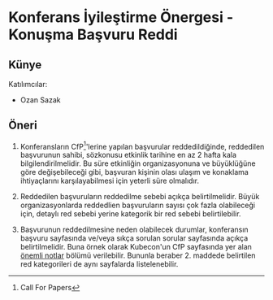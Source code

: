 # Konferans İyileştirme Önergesi - Konuşma Başvuru Reddi

## Künye

Katılımcılar:
- Ozan Sazak

## Öneri

1. Konferansların CfP[^1]'lerine yapılan başvurular reddedildiğinde, reddedilen başvurunun sahibi, sözkonusu etkinlik tarihine en az 2 hafta kala bilgilendirilmelidir. Bu süre etkinliğin organizasyonuna ve büyüklüğüne göre değişebileceği gibi, başvuran kişinin olası ulaşım ve konaklama ihtiyaçlarını karşılayabilmesi için yeterli süre olmalıdır.

2. Reddedilen başvuruların reddedilme sebebi açıkça belirtilmelidir. Büyük organizasyonlarda reddedlien başvuruların sayısı çok fazla olabileceği için, detaylı red sebebi yerine kategorik bir red sebebi belirtilebilir.

3. Başvurunun reddedilmesine neden olabilecek durumlar, konferansın başvuru sayfasında ve/veya sıkça sorulan sorular sayfasında açıkça belirtilmelidir. Buna örnek olarak Kubecon'un CfP sayfasında yer alan [önemli notlar](https://events.linuxfoundation.org/kubecon-cloudnativecon-north-america/program/cfp/#important-notes) bölümü verilebilir. Bununla beraber 2. maddede belirtilen red kategorileri de aynı sayfalarda listelenebilir.

[^1]: Call For Papers